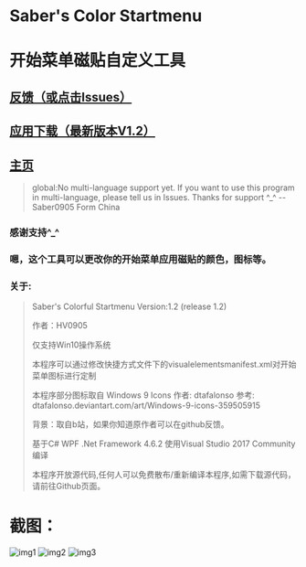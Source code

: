 # Saber's Color Startmenu
# 开始菜单磁贴自定义工具

## [反馈（或点击Issues）](https://github.com/hv0905/SaberColorfulStartmenu/issues)
## [应用下载（最新版本V1.2）](https://github.com/hv0905/SaberColorfulStartmenu/releases)
## [主页](http://hv0905.github.io/saber_colorful_startmenu/)

> global:No multi-language support yet. If you want to use this program in multi-language, please tell us in Issues.
>           Thanks for support ^_^
>                                  --Saber0905 Form China

### 感谢支持^_^

### 嗯，这个工具可以更改你的开始菜单应用磁贴的颜色，图标等。
### 关于:
> Saber's Colorful Startmenu Version:1.2 (release 1.2)
> 
> 作者：HV0905
> 
> 仅支持Win10操作系统
> 
> 本程序可以通过修改快捷方式文件下的visualelementsmanifest.xml对开始菜单图标进行定制
> 
> 本程序部分图标取自 Windows 9 Icons 作者: dtafalonso
> 参考: dtafalonso.deviantart.com/art/Windows-9-icons-359505915
> 
> 背景：取自b站，如果你知道原作者可以在github反馈。
> 
> 基于C# WPF .Net Framework 4.6.2 使用Visual Studio 2017 Community编译
> 
> 本程序开放源代码,任何人可以免费散布/重新编译本程序,如需下载源代码，请前往Github页面。

# 截图：
![img1](https://user-images.githubusercontent.com/29349119/42274300-b6963b5e-7fbe-11e8-8e51-074d603a0c29.PNG)
![img2](https://user-images.githubusercontent.com/29349119/42274301-b6eec878-7fbe-11e8-8f65-a1d4dbc51f7f.PNG)
![img3](https://user-images.githubusercontent.com/29349119/42274846-c412ff40-7fc0-11e8-926e-8cda34c8b0ba.PNG)